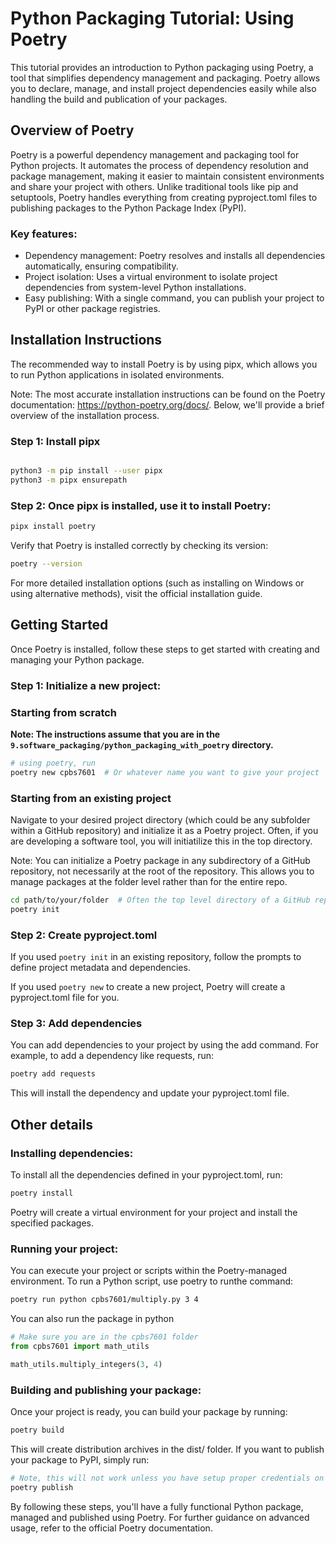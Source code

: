 # Python Packaging Tutorial: Using Poetry

This tutorial provides an introduction to Python packaging using Poetry, a tool that simplifies dependency management and packaging.
Poetry allows you to declare, manage, and install project dependencies easily while also handling the build and publication of your packages.

## Overview of Poetry

Poetry is a powerful dependency management and packaging tool for Python projects.
It automates the process of dependency resolution and package management, making it easier to maintain consistent environments and share your project with others.
Unlike traditional tools like pip and setuptools, Poetry handles everything from creating pyproject.toml files to publishing packages to the Python Package Index (PyPI).

### Key features:

- Dependency management: Poetry resolves and installs all dependencies automatically, ensuring compatibility.
- Project isolation: Uses a virtual environment to isolate project dependencies from system-level Python installations.
- Easy publishing: With a single command, you can publish your project to PyPI or other package registries.

## Installation Instructions

The recommended way to install Poetry is by using pipx, which allows you to run Python applications in isolated environments.

Note: The most accurate installation instructions can be found on the Poetry documentation: https://python-poetry.org/docs/.
Below, we'll provide a brief overview of the installation process.

### Step 1: Install pipx

```bash

python3 -m pip install --user pipx
python3 -m pipx ensurepath
```

### Step 2: Once pipx is installed, use it to install Poetry:

```bash
pipx install poetry
```

Verify that Poetry is installed correctly by checking its version:

```bash
poetry --version
```

For more detailed installation options (such as installing on Windows or using alternative methods), visit the official installation guide.

## Getting Started

Once Poetry is installed, follow these steps to get started with creating and managing your Python package.

### Step 1: Initialize a new project:

### Starting from scratch

**Note: The instructions assume that you are in the `9.software_packaging/python_packaging_with_poetry` directory.**

```bash
# using poetry, run
poetry new cpbs7601  # Or whatever name you want to give your project
```

### Starting from an existing project

Navigate to your desired project directory (which could be any subfolder within a GitHub repository) and initialize it as a Poetry project.
Often, if you are developing a software tool, you will initiatilize this in the top directory.

Note: You can initialize a Poetry package in any subdirectory of a GitHub repository, not necessarily at the root of the repository.
This allows you to manage packages at the folder level rather than for the entire repo.

```bash
cd path/to/your/folder  # Often the top level directory of a GitHub repo
poetry init
```

### Step 2: Create pyproject.toml

If you used `poetry init` in an existing repository, follow the prompts to define project metadata and dependencies.

If you used `poetry new` to create a new project, Poetry will create a pyproject.toml file for you.

### Step 3: Add dependencies

You can add dependencies to your project by using the add command.
For example, to add a dependency like requests, run:

```bash
poetry add requests
```

This will install the dependency and update your pyproject.toml file.

## Other details

### Installing dependencies:

To install all the dependencies defined in your pyproject.toml, run:

```bash
poetry install
```

Poetry will create a virtual environment for your project and install the specified packages.

### Running your project:

You can execute your project or scripts within the Poetry-managed environment.
To run a Python script, use poetry to runthe command:

```bash
poetry run python cpbs7601/multiply.py 3 4
```

You can also run the package in python

```python
# Make sure you are in the cpbs7601 folder
from cpbs7601 import math_utils

math_utils.multiply_integers(3, 4)
```

### Building and publishing your package:

Once your project is ready, you can build your package by running:

```bash
poetry build
```

This will create distribution archives in the dist/ folder.
If you want to publish your package to PyPI, simply run:

```bash
# Note, this will not work unless you have setup proper credentials on PyPI
poetry publish
```

By following these steps, you'll have a fully functional Python package, managed and published using Poetry.
For further guidance on advanced usage, refer to the official Poetry documentation.
